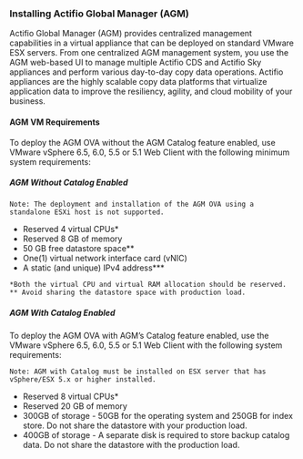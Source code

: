 ### Installing Actifio Global Manager (AGM)

Actifio Global Manager (AGM) provides centralized management capabilities in a virtual appliance that can be deployed on standard VMware ESX servers. From one centralized AGM management system, you use the AGM web-based UI to manage multiple Actifio CDS and Actifio Sky appliances and perform various day-to-day copy data operations. Actifio appliances are the highly scalable copy data platforms that virtualize application data to improve the resiliency, agility, and cloud mobility of your business.


#### AGM VM Requirements
To deploy the AGM OVA without the AGM Catalog feature enabled, use VMware vSphere 6.5, 6.0, 5.5 or 5.1 Web Client with the following minimum system requirements:

##### AGM Without Catalog Enabled

`Note: The deployment and installation of the AGM OVA using a standalone ESXi host is not supported.`  
- Reserved 4 virtual CPUs*
- Reserved 8 GB of memory
- 50 GB free datastore space**
- One(1) virtual network interface card (vNIC)
- A static (and unique) IPv4 address***

`*Both the virtual CPU and virtual RAM allocation should be reserved.`    
`** Avoid sharing the datastore space with production load.`  


##### AGM With Catalog Enabled
To deploy the AGM OVA with AGM’s Catalog feature enabled, use the VMware vSphere 6.5, 6.0, 5.5 or 5.1 Web Client with the following system requirements:

`Note: AGM with Catalog must be installed on ESX server that has vSphere/ESX 5.x or higher installed.`  
- Reserved 8 virtual CPUs*
- Reserved 20 GB of memory
- 300GB of storage - 50GB for the operating system and 250GB for index store. Do not share the datastore with your production load.
- 400GB of storage - A separate disk is required to store backup catalog data. Do not share the datastore with the production load.
